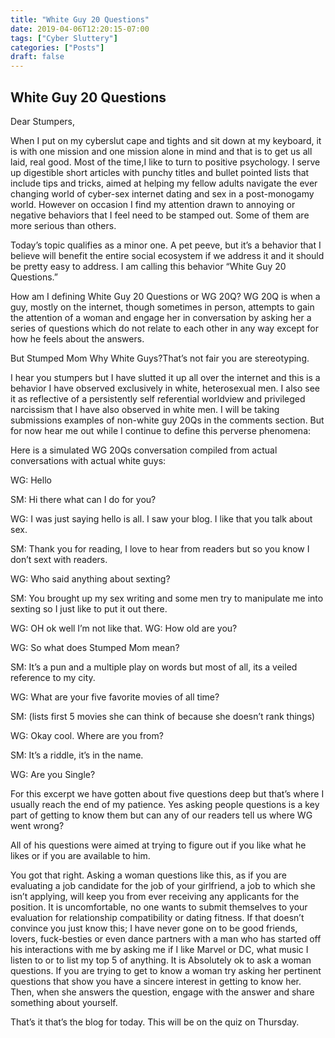 ```yaml
---
title: "White Guy 20 Questions"
date: 2019-04-06T12:20:15-07:00
tags: ["Cyber Sluttery"]
categories: ["Posts"]
draft: false
---
```


## White Guy 20 Questions

Dear Stumpers,

When I put on my cyberslut cape and tights and sit down at my keyboard,  it is with one mission and one mission alone in mind and that is to get us all laid, real good. Most of the time,I like to turn to positive psychology. I serve up digestible short articles with punchy titles and bullet pointed lists that include tips and tricks, aimed at helping my fellow adults navigate the ever changing world of cyber-sex internet dating and sex in a post-monogamy world. However on occasion I find my attention drawn to annoying or negative behaviors that I feel need to be stamped out. Some of them are more serious than others. 

Today’s topic qualifies as a minor one. A pet peeve, but it’s a behavior that I believe will benefit the entire social ecosystem if we address it and it should be pretty easy to address. I am calling this behavior “White Guy 20 Questions.” 

How am I defining White Guy 20 Questions or WG 20Q? WG 20Q  is when a guy, mostly on the internet, though sometimes in person, attempts to gain the attention of a woman and engage her in conversation by asking her a series of questions which do not relate to each other in any way except for how he feels about the answers. 

But Stumped Mom Why White Guys?That’s not fair you are stereotyping. 

I hear you stumpers but I have slutted it up all over the internet and this is a behavior I have observed exclusively in white, heterosexual men. I also see it as reflective of a persistently self referential worldview and privileged narcissism that I have also observed in white men. I will be taking submissions examples of non-white guy 20Qs in the comments section. But for now hear me out while I continue to define this perverse phenomena:

Here is a simulated WG 20Qs conversation compiled from actual conversations with actual white guys:

WG: Hello

SM: Hi there what can I do for you?

WG: I was just saying hello is all. I saw your blog. I like that you talk about sex.

SM: Thank you for reading, I love to hear from readers but so you know I don’t sext with readers. 

WG: Who said anything about sexting?

SM: You brought up my sex writing and some men try to manipulate me into sexting so I just like to put it out there.

WG: OH ok well I’m not like that. 
WG: How old are you?

WG: So what does Stumped Mom mean?

SM: It’s a pun and a multiple play on words but most of all, its a veiled reference to my city. 

WG: What are your five favorite movies of all time?

SM: (lists first 5 movies she can think of because she doesn’t rank things)

WG: Okay cool. Where are you from?

SM: It’s a riddle, it’s in the name. 

WG:  Are you Single?

For this excerpt we have gotten about five questions deep but that’s where I usually reach the end of my patience. Yes asking people questions is a key part of getting to know them but  can any of our readers tell us where WG went wrong? 

All of his questions were aimed at trying to figure out if you like what he likes or if you are available to him.

You got that right. Asking a woman questions like this, as if you are evaluating a job candidate for the job of your girlfriend, a job to which she isn’t applying, will keep you from ever receiving any applicants for the position. It is uncomfortable, no one wants to submit themselves to your evaluation for relationship compatibility or dating fitness. If that doesn’t convince you just know this; I have never gone on to be good friends, lovers, fuck-besties or even dance partners with a man who has started off his interactions with me by asking me if I like Marvel or DC, what music I listen to or to list my top 5 of anything. It is Absolutely ok to ask a woman questions. If you are trying to get to know a woman try asking her pertinent questions that show you have a sincere interest in getting to know her. Then, when she answers the question, engage with the answer and share something about yourself. 

That’s it that’s the blog for today. This will be on the quiz on Thursday. 
